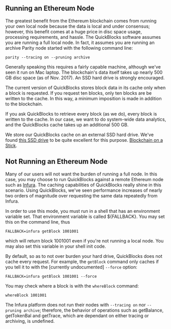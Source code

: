 ## Running an Ethereum Node

The greatest benefit from the Ethereum blockchain comes from running your own local node because the data is local and under consensus; however, this benefit comes at a huge price in disc space usage, processing requirements, and hassle. The QuickBlocks software assumes you are running a full local node. In fact, it assumes you are running an archive Parity node started with the following command line:

    parity --tracing on --pruning archive

Generally speaking this requires a fairly capable machine, although we've seen it run on Mac laptop. The blockchain's data itself takes up nearly 500 GB disc space (as of Nov. 2017). An SSD hard drive is strongly encouraged.

The current version of QuickBlocks stores block data in its cache only when a block is requested. If you request ten blocks, only ten blocks are be written to the cache. In this way, a minimum imposition is made in addition to the blockchain.

If you ask QuickBlocks to retrieve every block (as we do), every block is written to the cache. In our case, we want to do system-wide data analytics, and the QuickBlocks cache takes up an additional 500 GB.

We store our QuickBlocks cache on an external SSD hard drive. We've found [this SSD drive](https://www.amazon.com/Samsung-T5-Portable-SSD-MU-PA1T0B/dp/B073H552FJ/ref=sr_1_sc_3?ie=UTF8&qid=1507691185&sr=8-3-spell&keywords=Samsubg+1tb+ssd) to be quite excellent for this purpose. [Blockchain on a Stick](https://medium.com/@tjayrush/accounting-for-the-revolution-8822b28ccc16).

## Not Running an Ethereum Node

Many of our users will not want the burden of running a full node. In this case, you may choose to run QuickBlocks against a remote Ethereum node such as [Infura](http://infura.io). The caching capabilities of QuickBlocks really shine in this scenario. Using QuickBlocks, we've seen performance increases of nearly two orders of magnitude over requesting the same data repeatedly from Infura. 

In order to use this mode, you must run in a shell that has an environment variable set. That environment variable is called ${FALLBACK}. You may set this on the command line, thus

    FALLBACK=infura getBlock 1001001
    
which will return block 1001001 even if you're not running a local node. You may also set this variable in your shell init code.

By default, so as to not over burden your hard drive, QuickBlocks does not cache every request. For example, the `getBlock` command only caches if you tell it to with the [currently undocumented] `--force` option:

    FALLBACK=infura getBlock 1001001 --force
    
You may check where a block is with the `whereBlock` command:

    whereBlock 1001001

The Infura platform does not run their nodes with `--tracing on` nor `--pruning archive`; therefore, the behavior of operations such as getBalance, getTokenBal and getTrace, which are dependant on either tracing or archiving, is undefined.
